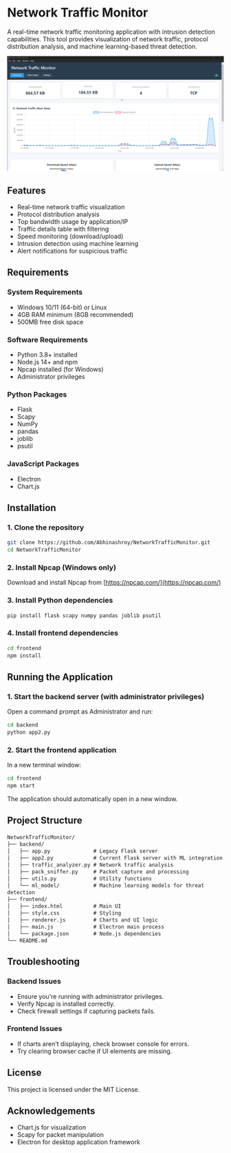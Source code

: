 # Network Traffic Monitor

A real-time network traffic monitoring application with intrusion detection capabilities. This tool provides visualization of network traffic, protocol distribution analysis, and machine learning-based threat detection.

![Network Traffic Monitor Screenshot](./docs/image_demo.png)

## Features

- Real-time network traffic visualization
- Protocol distribution analysis
- Top bandwidth usage by application/IP
- Traffic details table with filtering
- Speed monitoring (download/upload)
- Intrusion detection using machine learning
- Alert notifications for suspicious traffic

## Requirements

### System Requirements
- Windows 10/11 (64-bit) or Linux
- 4GB RAM minimum (8GB recommended)
- 500MB free disk space

### Software Requirements
- Python 3.8+ installed
- Node.js 14+ and npm
- Npcap installed (for Windows)
- Administrator privileges

### Python Packages
- Flask
- Scapy
- NumPy
- pandas
- joblib
- psutil

### JavaScript Packages
- Electron
- Chart.js

## Installation

### 1. Clone the repository
```bash
git clone https://github.com/Abhinashroy/NetworkTrafficMonitor.git
cd NetworkTrafficMonitor
```

### 2. Install Npcap (Windows only)
Download and install Npcap from [https://npcap.com/](https://npcap.com/)

### 3. Install Python dependencies
```bash
pip install flask scapy numpy pandas joblib psutil
```

### 4. Install frontend dependencies
```bash
cd frontend
npm install
```

## Running the Application

### 1. Start the backend server (with administrator privileges)
Open a command prompt as Administrator and run:

```bash
cd backend
python app2.py
```

### 2. Start the frontend application
In a new terminal window:

```bash
cd frontend
npm start
```

The application should automatically open in a new window.

## Project Structure

```
NetworkTrafficMonitor/
├── backend/
│   ├── app.py              # Legacy Flask server
│   ├── app2.py             # Current Flask server with ML integration
│   ├── traffic_analyzer.py # Network traffic analysis
│   ├── pack_sniffer.py     # Packet capture and processing
│   ├── utils.py            # Utility functions
│   └── ml_model/           # Machine learning models for threat detection
├── frontend/
│   ├── index.html          # Main UI
│   ├── style.css           # Styling
│   ├── renderer.js         # Charts and UI logic
│   ├── main.js             # Electron main process
│   └── package.json        # Node.js dependencies
└── README.md
```

## Troubleshooting

### Backend Issues
- Ensure you're running with administrator privileges.
- Verify Npcap is installed correctly.
- Check firewall settings if capturing packets fails.

### Frontend Issues
- If charts aren't displaying, check browser console for errors.
- Try clearing browser cache if UI elements are missing.

## License

This project is licensed under the MIT License.

## Acknowledgements

- Chart.js for visualization
- Scapy for packet manipulation
- Electron for desktop application framework
